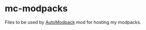 # mc-modpacks
Files to be used by [AutoModpack](https://modrinth.com/mod/automodpack) mod for hosting my modpacks.
